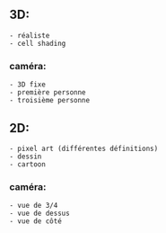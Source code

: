 ## 3D:
    - réaliste
    - cell shading

### caméra:
    - 3D fixe
    - première personne
    - troisième personne


## 2D:
    - pixel art (différentes définitions)
    - dessin
    - cartoon

### caméra:
    - vue de 3/4
    - vue de dessus
    - vue de côté

